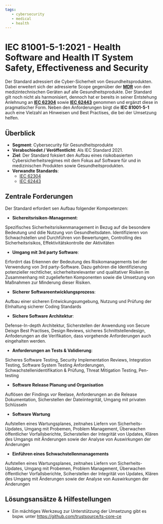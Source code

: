 ```yaml
---
tags:
   - cybersecurity
   - medical
   - health
---
```


# IEC 81001-5-1:2021 - **Health Software and Health IT System Safety, Effectiveness and Security**

Der Standard adressiert die Cyber-Sicherheit von Gesundheitsprodukten. Dabei erweitert sich der adressierte Scope gegenüber der **[MDR](/osba-regulatory-monitor/mdr)** von den medizintechnischen Geräten auf alle Gesundheitsprodukte. Der Standard gilt noch nicht als harmonisiert, dennoch hat er bereits in seiner Entstehung Anlehnung an **[IEC 62304](/osba-regulatory-monitor/iec62304)** sowie **[IEC 62443](/osba-regulatory-monitor/iec62443)** genommen und ergänzt diese in pragmatischer Form. Neben den Anforderungen birgt die **IEC 81001-5-1** auch eine Vielzahl an Hinweisen und Best Practises, die bei der Umsetzung helfen. 

## Überblick

* **Segment**: Cybersecurity für Gesundheitsprodukte 
* **Verabschiedet / Veröffentlicht**: Als IEC Standard 2021.
* **Ziel**:
  Der Standard foksiert den Aufbau eines risikobasierten Cybersicherheitsregimes mit dem Fokus auf Software  für und in medizinischen Produkten sowie Gesundheitsprodukten. 
* **Verwandte Standards**:
  * [IEC 62304](/osba-regulatory-monitor/iec62304)
  * [IEC 62443](/osba-regulatory-monitor/iec62443)
  



## Zentrale Forderungen

Der Standard erfordert sen Aufbau folgender Kompoetenzen:

- **Sichereitsrisiken-Management**:

Spezifisches Sicherheitsrisikenmanagement in Bezug auf die besondere Bedeutung und ddie Nutzung von Gesundheitsdaten. Identifizieren von Schwachstellen und Durchführen von Bewertungen, Controlling des Sicherheitsrisikos, Effektivitätskontrolle der Aktivitäten

- **Umgang mit 3rd party Software**:

Erfordrrt das Erkennen der Bedeutung des Risikomanagements bei der Verwendung von 3rd party-Software. Dazu gehören die Identifizierung potenzieller rechtlicher, sicherheitsrelevanter und qualitativer Risiken im Zusammenhang mit zugelieferten Komponenten sowie die Umsetzung von Maßnahmen zur Minderung dieser Risiken.

- **Sicherer Softwareentwicklungsprozess**:

Aufbau einer sicheren Entwickungsumgebung, Nutzung und Prüfung der EInhaltung sicherer Coding Standards

- **Sichere Software Architektur**:

Defense-In-depth Architektur, Sicherstellen der Anwendung von Secure Deisgn Best Practises, Design Reviews, sicheres Schnittstellendesign, Anfoderungen an die Verifikation, dass vorgehende Anforderungen auch eingehalten werden.

- **Anforderungen an Tests & Validierung**:

Sicheres Software Testing, Security Implementation Reviews, Integration Testing, Software System Testing Anforderungen, Schwachstellenidentifikation & Prüfung, Threat Mitigation Testing, Pen-testing

- **Software Release Planung und Organisation**

Auflösen der Findings _vor_ Reelase, Anforderungen an die Release Dokumentation, Sicherstellen der Dateiintegrität, Umgang mit privaten Schlüsseln

- **Software Wartung**

Aufstellen eines Wartungsplanes, zeitnahes Liefern von Sicherheits-Updates, Umgang mit Probemen, Problem Management, Überwachen öffentlicher Vorfallsberichte, Sicherstellen der Integrität von Updates, Klären des Umgangs mit Änderungen sowie der Analyse von Auswirkungen der Änderungen

- **Einführen eines Schwachstellenmanagements** 
 
Aufstellen eines Wartungsplanes, zeitnahes Liefern von Sicherheits-Updates, Umgang mit Probemen, Problem Management, Überwachen öffentlicher Vorfallsberichte, Sciherstellen der Integrität von Updates, Klären des Umgang mit Änderungen sowie der Analyse von Auswirkungen der Änderungen


## Lösungsansätze & Hilfestellungen

* Ein mächtiges Werkzeug zur Unterstützung der Umsetzung gibt es bspw. unter https://github.com/trustsource/ts-core-ce 
